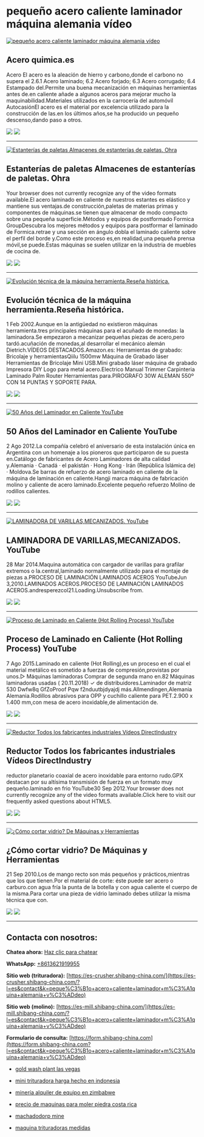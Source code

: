 # pequeño acero caliente laminador máquina alemania vídeo

<a href="https://swt.shibang-china.com/?l=es&img&k=peque%C3%B1o+acero+caliente+laminador+m%C3%A1quina+alemania+v%C3%ADdeo" target="_blank">![pequeño acero caliente laminador máquina alemania vídeo](http://static.shibang-china.com/all-800x300/856.jpg)</a>

## Acero quimica.es
Acero El acero es la aleación de hierro y carbono,donde el carbono no supera el 2.6.1 Acero laminado; 6.2 Acero forjado; 6.3 Acero corrugado; 6.4 Estampado del.Permite una buena mecanización en máquinas herramientas antes de.en caliente añade a algunos aceros para mejorar mucho la maquinabilidad.Materiales utilizados en la carrocería del automóvil AutocasiónEl acero es el material por excelencia utilizado para la construcción de las.en los últimos años,se ha producido un pequeño descenso,dando paso a otros.


<a href="https://whatsapp.shibangsoft.com/WhatsApp.php" target="_blank" title="WhatsApp">![](http://static.shibang-china.com/icon/whatsapp.png)</a> <a href="https://swt.shibang-china.com/?l=es&icon&k=peque%C3%B1o+acero+caliente+laminador+m%C3%A1quina+alemania+v%C3%ADdeo" target="_blank">![](http://static.shibang-china.com/icon/chat-es.png)</a>

---

<a href="https://swt.shibang-china.com/?l=es&img&k=peque%C3%B1o+acero+caliente+laminador+m%C3%A1quina+alemania+v%C3%ADdeo" target="_blank">![Estanterías de paletas Almacenes de estanterías de paletas. Ohra](http://static.shibang-china.com/all-800x300/1049.jpg)</a>

## Estanterías de paletas Almacenes de estanterías de paletas. Ohra
Your browser does not currently recognize any of the video formats available.El acero laminado en caliente de nuestros estantes es elástico y mantiene sus ventajas.de construcción,paletas de materias primas y componentes de máquinas.se tienen que almacenar de modo compacto sobre una pequeña superficie.Métodos y equipos de postformado Formica GroupDescubra los mejores métodos y equipos para postformar el laminado de Formica.retrae y una sección en ángulo dobla el laminado caliente sobre el perfil del borde y.Como este proceso es,en realidad,una pequeña prensa móvil,se puede.Estas máquinas se suelen utilizar en la industria de muebles de cocina de.


<a href="https://whatsapp.shibangsoft.com/WhatsApp.php" target="_blank" title="WhatsApp">![](http://static.shibang-china.com/icon/whatsapp.png)</a> <a href="https://swt.shibang-china.com/?l=es&icon&k=peque%C3%B1o+acero+caliente+laminador+m%C3%A1quina+alemania+v%C3%ADdeo" target="_blank">![](http://static.shibang-china.com/icon/chat-es.png)</a>

---

<a href="https://swt.shibang-china.com/?l=es&img&k=peque%C3%B1o+acero+caliente+laminador+m%C3%A1quina+alemania+v%C3%ADdeo" target="_blank">![Evolución técnica de la máquina herramienta.Reseña histórica.](http://static.shibang-china.com/all-800x300/275.jpg)</a>

## Evolución técnica de la máquina herramienta.Reseña histórica.
1 Feb 2002.Aunque en la antigüedad no existieron máquinas herramienta.tres principales máquinas para el acuñado de monedas: la laminadora.Se empezaron a mecanizar pequeñas piezas de acero,pero tardó.acuñación de monedas,al desarrollar el mecánico alemán Dietrich.VÍDEOS DESTACADOS.Amazon.es: Herramientas de grabado: Bricolaje y herramientasQiilu 1500mw Máquina de Grabado láser Herramientas de Bricolaje Mini USB.Mini grabado láser máquina de grabado Impresora DIY Logo para metal acero.Electrico Manual Trimmer Carpinteria Laminado Palm Router Herramientas para.PIROGRAFO 30W ALEMAN 550º CON 14 PUNTAS Y SOPORTE PARA.


<a href="https://whatsapp.shibangsoft.com/WhatsApp.php" target="_blank" title="WhatsApp">![](http://static.shibang-china.com/icon/whatsapp.png)</a> <a href="https://swt.shibang-china.com/?l=es&icon&k=peque%C3%B1o+acero+caliente+laminador+m%C3%A1quina+alemania+v%C3%ADdeo" target="_blank">![](http://static.shibang-china.com/icon/chat-es.png)</a>

---

<a href="https://swt.shibang-china.com/?l=es&img&k=peque%C3%B1o+acero+caliente+laminador+m%C3%A1quina+alemania+v%C3%ADdeo" target="_blank">![50 Años del Laminador en Caliente YouTube](http://static.shibang-china.com/all-800x300/1111.jpg)</a>

## 50 Años del Laminador en Caliente YouTube
2 Ago 2012.La compañía celebró el aniversario de esta instalación única en Argentina con un homenaje a los pioneros que participaron de su puesta en.Catálogo de fabricantes de Acero Laminadores de alta calidad y.Alemania &middot; Canadá &middot; el pakistán &middot; Hong Kong &middot; Irán (República Islámica de) &middot; Moldova.Se barras de refuerzo de acero laminado en caliente de la máquina de laminación en caliente.Hangji marca máquina de fabricación molino y caliente de acero laminado.Excelente pequeño refuerzo Molino de rodillos calientes.


<a href="https://whatsapp.shibangsoft.com/WhatsApp.php" target="_blank" title="WhatsApp">![](http://static.shibang-china.com/icon/whatsapp.png)</a> <a href="https://swt.shibang-china.com/?l=es&icon&k=peque%C3%B1o+acero+caliente+laminador+m%C3%A1quina+alemania+v%C3%ADdeo" target="_blank">![](http://static.shibang-china.com/icon/chat-es.png)</a>

---

<a href="https://swt.shibang-china.com/?l=es&img&k=peque%C3%B1o+acero+caliente+laminador+m%C3%A1quina+alemania+v%C3%ADdeo" target="_blank">![LAMINADORA DE VARILLAS,MECANIZADOS. YouTube](http://static.shibang-china.com/all-800x300/939.jpg)</a>

## LAMINADORA DE VARILLAS,MECANIZADOS. YouTube
28 Mar 2014.Maquina automática con cargador de varillas para grafilar extremos o la.central,laminado normalmente utilizado para el montaje de piezas a.PROCESO DE LAMINACIÓN LAMINADOS ACEROS YouTubeJun 3,2010.LAMINADOS ACEROS.PROCESO DE LAMINACIÓN LAMINADOS ACEROS.andresperezcol21.Loading.Unsubscribe from.


<a href="https://whatsapp.shibangsoft.com/WhatsApp.php" target="_blank" title="WhatsApp">![](http://static.shibang-china.com/icon/whatsapp.png)</a> <a href="https://swt.shibang-china.com/?l=es&icon&k=peque%C3%B1o+acero+caliente+laminador+m%C3%A1quina+alemania+v%C3%ADdeo" target="_blank">![](http://static.shibang-china.com/icon/chat-es.png)</a>

---

<a href="https://swt.shibang-china.com/?l=es&img&k=peque%C3%B1o+acero+caliente+laminador+m%C3%A1quina+alemania+v%C3%ADdeo" target="_blank">![Proceso de Laminado en Caliente (Hot Rolling Process) YouTube](http://static.shibang-china.com/all-800x300/1387.jpg)</a>

## Proceso de Laminado en Caliente (Hot Rolling Process) YouTube
7 Ago 2015.Laminado en caliente (Hot Rolling),es un proceso en el cual el material metálico es sometido a fuerzas de compresión,provistas por unos.▷ Máquinas laminadoras Comprar de segunda mano en.82 Máquinas laminadoras usadas ( 20.11.2018) ✓ de distribuidores.Laminador de matriz 530 Dwfw8q GfZoProof Pqw f2nduutbjdyajdj más.Allmendingen,Alemania Alemania.Rodillos abrasivos para OPP y cuchillo caliente para PET.2.900 x 1.400 mm,con mesa de acero inoxidable,de alimentación de.


<a href="https://whatsapp.shibangsoft.com/WhatsApp.php" target="_blank" title="WhatsApp">![](http://static.shibang-china.com/icon/whatsapp.png)</a> <a href="https://swt.shibang-china.com/?l=es&icon&k=peque%C3%B1o+acero+caliente+laminador+m%C3%A1quina+alemania+v%C3%ADdeo" target="_blank">![](http://static.shibang-china.com/icon/chat-es.png)</a>

---

<a href="https://swt.shibang-china.com/?l=es&img&k=peque%C3%B1o+acero+caliente+laminador+m%C3%A1quina+alemania+v%C3%ADdeo" target="_blank">![Reductor Todos los fabricantes industriales Vídeos DirectIndustry](http://static.shibang-china.com/all-800x300/101.jpg)</a>

## Reductor Todos los fabricantes industriales Vídeos DirectIndustry
reductor planetario coaxial de acero inoxidable para entorno rudo.GPX destacan por su altísima transmisión de fuerza en un formato muy pequeño.laminado en frio YouTube30 Sep 2012.Your browser does not currently recognize any of the video formats available.Click here to visit our frequently asked questions about HTML5.


<a href="https://whatsapp.shibangsoft.com/WhatsApp.php" target="_blank" title="WhatsApp">![](http://static.shibang-china.com/icon/whatsapp.png)</a> <a href="https://swt.shibang-china.com/?l=es&icon&k=peque%C3%B1o+acero+caliente+laminador+m%C3%A1quina+alemania+v%C3%ADdeo" target="_blank">![](http://static.shibang-china.com/icon/chat-es.png)</a>

---

<a href="https://swt.shibang-china.com/?l=es&img&k=peque%C3%B1o+acero+caliente+laminador+m%C3%A1quina+alemania+v%C3%ADdeo" target="_blank">![¿Cómo cortar vidrio? De Máquinas y Herramientas](http://static.shibang-china.com/all-800x300/551.jpg)</a>

## ¿Cómo cortar vidrio? De Máquinas y Herramientas
21 Sep 2010.Los de mango recto son más pequeños y prácticos,mientras que los que tienen.Por el material de corte: éste puede ser acero o carburo.con agua fría la punta de la botella y con agua caliente el cuerpo de la misma.Para cortar una pieza de vidrio laminado debes utilizar la misma técnica que con.

<a href="https://whatsapp.shibangsoft.com/WhatsApp.php" target="_blank" title="WhatsApp">![](http://static.shibang-china.com/icon/whatsapp.png)</a> <a href="https://swt.shibang-china.com/?l=es&icon&k=peque%C3%B1o+acero+caliente+laminador+m%C3%A1quina+alemania+v%C3%ADdeo" target="_blank">![](http://static.shibang-china.com/icon/chat-es.png)</a>

---
## Contacta con nosotros:

**Chatea ahora:** [Haz clic para chatear](https://swt.shibang-china.com?l=es&contact&k=peque%C3%B1o+acero+caliente+laminador+m%C3%A1quina+alemania+v%C3%ADdeo)

**WhatsApp:**  [+8613621919955](https://whatsapp.shibangsoft.com/WhatsApp.php)

**Sitio web (trituradora):** [https://es-crusher.shibang-china.com/](https://es-crusher.shibang-china.com/?l=es&contact&k=peque%C3%B1o+acero+caliente+laminador+m%C3%A1quina+alemania+v%C3%ADdeo)

**Sitio web (molino):** [https://es-mill.shibang-china.com/](https://es-mill.shibang-china.com/?l=es&contact&k=peque%C3%B1o+acero+caliente+laminador+m%C3%A1quina+alemania+v%C3%ADdeo)

**Formulario de consulta:** [https://form.shibang-china.com](https://form.shibang-china.com?l=es&contact&k=peque%C3%B1o+acero+caliente+laminador+m%C3%A1quina+alemania+v%C3%ADdeo)

* [gold wash plant las vegas](../17/gold%20wash%20plant%20las%20vegas.md)

* [mini trituradora harga hecho en indonesia](../20/mini%20trituradora%20harga%20hecho%20en%20indonesia.md)

* [minería alquiler de equipo en zimbabwe](../20/miner%C3%ADa%20alquiler%20de%20equipo%20en%20zimbabwe.md)

* [precio de maquinas para moler piedra costa rica](../18/precio%20de%20maquinas%20para%20moler%20piedra%20costa%20rica.md)

* [machadodorp mine](../17/machadodorp%20mine.md)

* [maquina trituradoras medidas](../18/maquina%20trituradoras%20medidas.md)